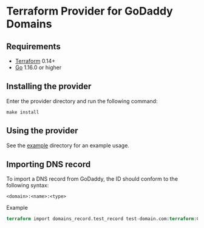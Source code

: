 # Terraform Provider for GoDaddy Domains

## Requirements

* [Terraform](https://www.terraform.io/downloads.html) 0.14+
* [Go](https://golang.org/doc/install) 1.16.0 or higher

## Installing the provider

Enter the provider directory and run the following command:

```shell
make install
```

## Using the provider

See the [example](./examples/main.tf) directory for an example usage.

## Importing DNS record

To import a DNS record from GoDaddy, the ID should conform to the following syntax:

`<domain>:<name>:<type>`

Example

```terraform
terraform import domains_record.test_record test-domain.com:terraform:CNAME
```
